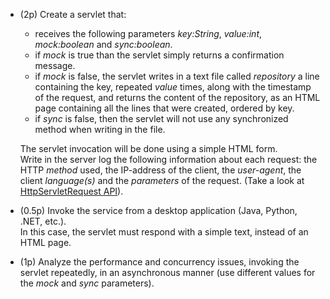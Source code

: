 
-   (2p) Create a servlet that:
    -   receives the following parameters  _key:String_,  _value:int_,  _mock:boolean_  and  _sync:boolean_.
    -   if  _mock_  is true than the servlet simply returns a confirmation message.
    -   if  _mock_  is false, the servlet writes in a text file called  _repository_  a line containing the key, repeated  _value_  times, along with the timestamp of the request, and returns the content of the repository, as an HTML page containing all the lines that were created, ordered by key.
    -   if  _sync_  is false, then the servlet will not use any synchronized method when writing in the file.
    
    The servlet invocation will be done using a simple HTML form.  
    Write in the server log the following information about each request: the HTTP  _method_  used, the IP-address of the client, the  _user-agent_, the client  _language(s)_  and the  _parameters_  of the request. (Take a look at  [HttpServletRequest API](https://javaee.github.io/javaee-spec/javadocs/javax/servlet/http/HttpServletRequest.html)).
    
-   (0.5p) Invoke the service from a desktop application (Java, Python, .NET, etc.).  
    In this case, the servlet must respond with a simple text, instead of an HTML page.  
    
-   (1p)  Analyze the performance and concurrency issues, invoking the servlet repeatedly, in an asynchronous manner (use different values for the  _mock_  and  _sync_  parameters).